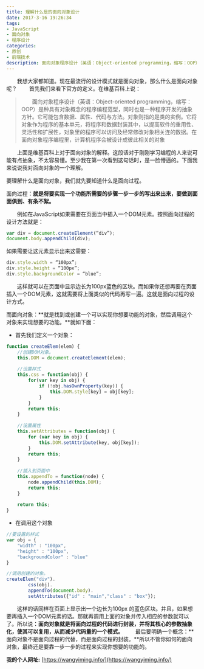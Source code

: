 ```yaml
---
title: 理解什么是的面向对象设计
date: 2017-3-16 19:26:34
tags:
- JavaScript
- 面向对象
- 程序设计
categories:
- 原创
- 前端技术
description: 面向对象程序设计（英语：Object-oriented programming，缩写：OOP）是种具有对象概念的程序编程范型，同时也是一种程序开发的抽象方针。它可能包含数据、属性、代码与方法。对象则指的是类的实例。它将对象作为程序的基本单元，将程序和数据封装其中，以提高软件的重用性、灵活性和扩展性，对象里的程序可以访问及经常修改对象相关连的数据。在面向对象程序编程里，计算机程序会被设计成彼此相关的对象
---
```


&emsp;&emsp;我想大家都知道。现在最流行的设计模式就是面向对象，那么什么是面向对象呢？
&emsp;&emsp;首先我们来看下官方的定义。在维基百科上说：

>&emsp;&emsp;面向对象程序设计（英语：Object-oriented programming，缩写：OOP）是种具有对象概念的程序编程范型，同时也是一种程序开发的抽象方针。它可能包含数据、属性、代码与方法。对象则指的是类的实例。它将对象作为程序的基本单元，将程序和数据封装其中，以提高软件的重用性、灵活性和扩展性，对象里的程序可以访问及经常修改对象相关连的数据。在面向对象程序编程里，计算机程序会被设计成彼此相关的对象  

&emsp;&emsp;上面是维基百科上对于面向对象的解释。这段话对于刚刚学习编程的人来说可能有点抽象，不太容易懂。至少我在第一次看到这句话时，是一脸懵逼的。下面我来说说我对面向对象的一个理解。

要理解什么是面向对象，我们就先要知道什么是面向过程。

面向过程：**就是将要实现一个功能所需要的步骤一步一步的写出来出来，要做到面面俱到、有条不絮。**

&emsp;&emsp;例如在JavaScript如果需要在页面当中插入一个DOM元素。按照面向过程的设计方法就是：

```JavaScript
var div = document.createElement(“div”);
document.body.appendChild(div);
```
	
如果需要让这元素显示出来这需要：

```JavaScript
div.style.width = “100px”;
div.style.height = “100px”;
div.style.backgroundColor = “blue”;
```

&emsp;&emsp;这样就可以在页面中显示边长为100px蓝色的区块。而如果你还想再要在页面插入一个DOM元素，这就需要将上面类似的代码再写一遍。这就是面向过程的设计方式。

而面向对象：**就是找到或创建一个可以实现你想要功能的对象，然后调用这个对象来实现想要的功能。**就如下面：

* 首先我们定义一个对象：

```JavaScript
function createElem(elem) {
	//创建DOM对象。
	this.DOM = document.createElement(elem);
	
	//设置样式	
	this.css = function(obj) {
		for(var key in obj) {
			if (!obj.hasOwnProperty(key)) {
				this.DOM.style[key] = obj[key];
			}
		}
		return this;
	}
	
	//设置属性
	this.setAttributes = function(obj) {
	    for (var key in obj) {
	        this.DOM.setAttribute(key, obj[key]);
        }
        return this;
	}
	
	//插入到页面中	
	this.appendTo = function(node) {
		node.appendChild(this.DOM);
		return this;
	}
		
	return this;
}
```
* 在调用这个对象

```JavaScript
//要设置的样式	
var obj = {
	"width" : "100px",
	"height" : "100px",
	"backgroundColor" : "blue"
}

//调用创建的对象。
createElem("div").
		css(obj).
		appendTo(document.body).
		setAttributes({"id" : "main","class" : "box"});
```
	
	
&emsp;&emsp;这样的话同样在页面上显示出一个边长为100px 的蓝色区块。并且，如果想要再插入一个DOM元素的话。那就再调用上面的对象并传入相应的参数就可以了。所以说：**面向对象就是将面向过程的代码进行封装，并将其核心的参数抽象化，使其可以复用，从而减少代码量的一个模式。**
&emsp;&emsp;最后要明确一个概念：**面向对象不是面向过程的代替，而是面向过程的封装。**所以不管你如何的面向对象，最终还是要靠一步一步的过程来实现你想要的功能的。

**我的个人网址:** [https://wangyiming.info/](https://wangyiming.info/)


